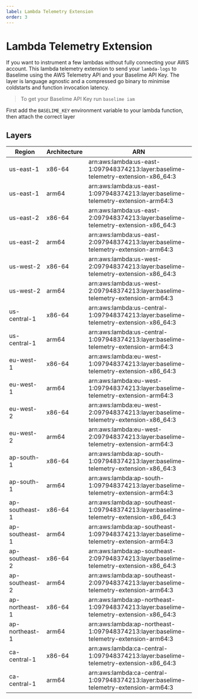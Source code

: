 ```yaml
---
label: Lambda Telemetry Extension
order: 3
---
```


# Lambda Telemetry Extension

If you want to instrument a few lambdas without fully connecting your AWS account. This lambda telemetry extension to send your `lambda-logs` to Baselime using the AWS Telemetry API and your Baselime API Key. The layer is language agnostic and a compressed go binary to minimise coldstarts and function invocation latency.

> To get your Baselime API Key run `baselime iam`

First add the `BASELIME_KEY` environment variable to your lambda function, then attach the correct layer


## Layers

| Region | Architecture | ARN |
| ---- | ---- | ----- |
| us-east-1 | x86-64 | arn:aws:lambda:us-east-1:097948374213:layer:baselime-telemetry-extension-x86_64:3 |
| us-east-1 | arm64 | arn:aws:lambda:us-east-1:097948374213:layer:baselime-telemetry-extension-arm64:3 |
| us-east-2 | x86-64 | arn:aws:lambda:us-east-2:097948374213:layer:baselime-telemetry-extension-x86_64:3 |
| us-east-2 | arm64 | arn:aws:lambda:us-east-2:097948374213:layer:baselime-telemetry-extension-arm64:3 |
| us-west-2 | x86-64 | arn:aws:lambda:us-west-2:097948374213:layer:baselime-telemetry-extension-x86_64:3 |
| us-west-2 | arm64 | arn:aws:lambda:us-west-2:097948374213:layer:baselime-telemetry-extension-arm64:3 |
| us-central-1 | x86-64 | arn:aws:lambda:us-central-1:097948374213:layer:baselime-telemetry-extension-x86_64:3 |
| us-central-1 | arm64 | arn:aws:lambda:us-central-1:097948374213:layer:baselime-telemetry-extension-arm64:3 |
| eu-west-1 | x86-64 | arn:aws:lambda:eu-west-1:097948374213:layer:baselime-telemetry-extension-x86_64:3 |
| eu-west-1 | arm64 | arn:aws:lambda:eu-west-1:097948374213:layer:baselime-telemetry-extension-arm64:3 |
| eu-west-2 | x86-64 | arn:aws:lambda:eu-west-2:097948374213:layer:baselime-telemetry-extension-x86_64:3 |
| eu-west-2 | arm64 | arn:aws:lambda:eu-west-2:097948374213:layer:baselime-telemetry-extension-arm64:3 |
| ap-south-1 | x86-64 | arn:aws:lambda:ap-south-1:097948374213:layer:baselime-telemetry-extension-x86_64:3 |
| ap-south-1 | arm64 | arn:aws:lambda:ap-south-1:097948374213:layer:baselime-telemetry-extension-arm64:3 |
| ap-southeast-1 | x86-64 | arn:aws:lambda:ap-southeast-1:097948374213:layer:baselime-telemetry-extension-x86_64:3 |
| ap-southeast-1 | arm64 | arn:aws:lambda:ap-southeast-1:097948374213:layer:baselime-telemetry-extension-arm64:3 |
| ap-southeast-2 | x86-64 | arn:aws:lambda:ap-southeast-2:097948374213:layer:baselime-telemetry-extension-x86_64:3 |
| ap-southeast-2 | arm64 | arn:aws:lambda:ap-southeast-2:097948374213:layer:baselime-telemetry-extension-arm64:3 |
| ap-northeast-1 | x86-64 | arn:aws:lambda:ap-northeast-1:097948374213:layer:baselime-telemetry-extension-x86_64:3 |
| ap-northeast-1 | arm64 | arn:aws:lambda:ap-northeast-1:097948374213:layer:baselime-telemetry-extension-arm64:3 |
| ca-central-1 | x86-64 | arn:aws:lambda:ca-central-1:097948374213:layer:baselime-telemetry-extension-x86_64:3 |
| ca-central-1 | arm64 | arn:aws:lambda:ca-central-1:097948374213:layer:baselime-telemetry-extension-arm64:3 |

